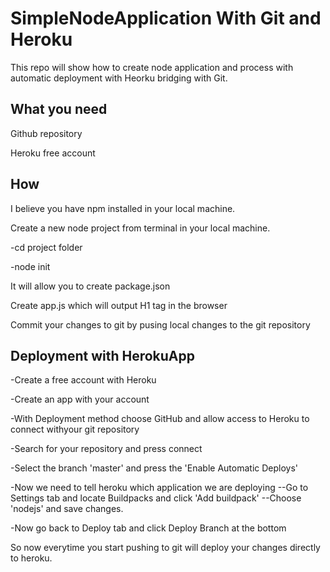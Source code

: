 # SimpleNodeApplication With Git and Heroku
This repo will show how to create node application and process with automatic deployment with Heorku bridging with Git.

## What you need
Github repository

Heroku free account

## How
I believe you have npm installed in your local machine.

Create a new node project from terminal in your local machine.

-cd project folder

-node init

It will allow you to create package.json

Create app.js which will output H1 tag in the browser

Commit your changes to git by pusing local changes to the git repository

## Deployment with HerokuApp

-Create a free account with Heroku

-Create an app with your account

-With Deployment method choose GitHub and allow access to Heroku to connect withyour git repository

-Search for your repository and press connect

-Select the branch 'master' and press the 'Enable Automatic Deploys'

-Now we need to tell heroku which application we are deploying
	--Go to Settings tab and locate Buildpacks and click 'Add buildpack'
	--Choose 'nodejs' and save changes.

-Now go back to Deploy tab and click Deploy Branch at the bottom


So now everytime you start pushing to git will deploy your changes directly to heroku.


